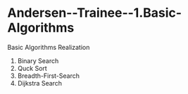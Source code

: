 # Andersen--Trainee--1.Basic-Algorithms

Basic Algorithms Realization
1. Binary Search
2. Quck Sort
3. Breadth-First-Search
4. Dijkstra Search
